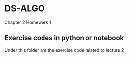# DS-ALGO
Chapter 2 Homework 1

## Exercise codes in python or notebook
Under this folder are the exercise code related to lecture 2
